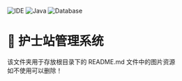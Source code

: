 ![IDE](https://img.shields.io/badge/IDE-IntelliJ%20IDEA-brightgreen.svg) ![Java](https://img.shields.io/badge/Java-1.8-blue.svg) ![Database](https://img.shields.io/badge/Database-MySQL-lightgrey.svg)
# :hospital: 护士站管理系统  
该文件夹用于存放根目录下的 README.md 文件中的图片资源  
如不使用可以删除！
